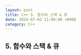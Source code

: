 ```yaml
---
layout: post
title: C++ 5. 함수와 스택 & 큐
date: 2024-07-02 11:00:00 +0900
category: C++
---
```


## 5. 함수와 스택 & 큐